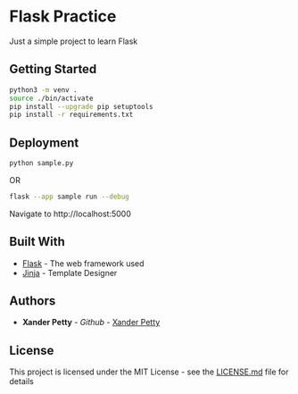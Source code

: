 # Flask Practice

Just a simple project to learn Flask

## Getting Started

```bash
python3 -m venv .
source ./bin/activate
pip install --upgrade pip setuptools
pip install -r requirements.txt
```
## Deployment

```bash
python sample.py
```
OR
```bash
flask --app sample run --debug
```
Navigate to http://localhost:5000

## Built With

* [Flask](https://flask.palletsprojects.com/en/3.0.x/) - The web framework used
* [Jinja](https://jinja.palletsprojects.com/en/3.1.x/templates/) - Template Designer

## Authors

* **Xander Petty** - *Github* - [Xander Petty](https://github.com/xander-petty)

## License

This project is licensed under the MIT License - see the [LICENSE.md](LICENSE.md) file for details
